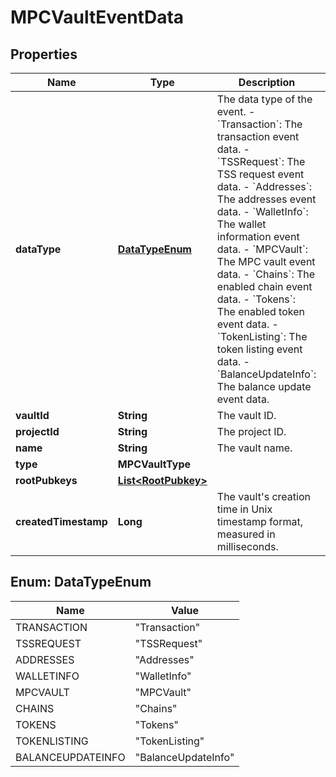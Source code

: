 

# MPCVaultEventData


## Properties

| Name | Type | Description | Notes |
|------------ | ------------- | ------------- | -------------|
|**dataType** | [**DataTypeEnum**](#DataTypeEnum) |  The data type of the event. - &#x60;Transaction&#x60;: The transaction event data. - &#x60;TSSRequest&#x60;: The TSS request event data. - &#x60;Addresses&#x60;: The addresses event data. - &#x60;WalletInfo&#x60;: The wallet information event data. - &#x60;MPCVault&#x60;: The MPC vault event data. - &#x60;Chains&#x60;: The enabled chain event data. - &#x60;Tokens&#x60;: The enabled token event data. - &#x60;TokenListing&#x60;: The token listing event data. - &#x60;BalanceUpdateInfo&#x60;: The balance update event data. |  |
|**vaultId** | **String** | The vault ID. |  [optional] |
|**projectId** | **String** | The project ID. |  [optional] |
|**name** | **String** | The vault name. |  [optional] |
|**type** | **MPCVaultType** |  |  [optional] |
|**rootPubkeys** | [**List&lt;RootPubkey&gt;**](RootPubkey.md) |  |  [optional] |
|**createdTimestamp** | **Long** | The vault&#39;s creation time in Unix timestamp format, measured in milliseconds. |  [optional] |



## Enum: DataTypeEnum

| Name | Value |
|---- | -----|
| TRANSACTION | &quot;Transaction&quot; |
| TSSREQUEST | &quot;TSSRequest&quot; |
| ADDRESSES | &quot;Addresses&quot; |
| WALLETINFO | &quot;WalletInfo&quot; |
| MPCVAULT | &quot;MPCVault&quot; |
| CHAINS | &quot;Chains&quot; |
| TOKENS | &quot;Tokens&quot; |
| TOKENLISTING | &quot;TokenListing&quot; |
| BALANCEUPDATEINFO | &quot;BalanceUpdateInfo&quot; |



